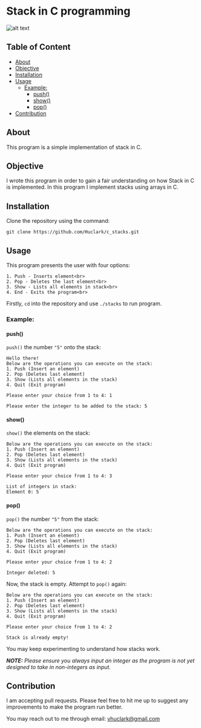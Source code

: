 # Stack in C programming
![alt text](https://preview.redd.it/31vv0v6r7qm01.jpg?width=640&crop=smart&auto=webp&s=eff4ad083eace822895875fc87ffe0905a271dc8)
## Table of Content
- [About](#about)
- [Objective](#objective)
- [Installation](#installation)
- [Usage](#usage)
	- [Example:](#example)
		- [push()](#push)
		- [show()](#show)
		- [pop()](#pop)
- [Contribution](#contribution)
## About
This program is a simple implementation of stack in C.

## Objective
I wrote this program in order to gain a fair understanding on how Stack in C is implemented. In this program I implement stacks using arrays in C.

## Installation
Clone the repository using the command:
```
git clone https://github.com/Huclark/c_stacks.git
```

## Usage
This program presents the user with four options:<br>

	1. Push - Inserts element<br>
	2. Pop - Deletes the last element<br>
	3. Show - Lists all elements in stack<br>
	4. End - Exits the program<br>
Firstly, `cd` into the repository and use `./stacks` to run program.

### Example:

#### push()
`push()` the number `"5"` onto the stack:<br>
```
Hello there!
Below are the operations you can execute on the stack:
1. Push (Insert an element)
2. Pop (Deletes last element)
3. Show (Lists all elements in the stack)
4. Quit (Exit program)

Please enter your choice from 1 to 4: 1

Please enter the integer to be added to the stack: 5
```
#### show()
`show()` the elements on the stack:<br>
```
Below are the operations you can execute on the stack:
1. Push (Insert an element)
2. Pop (Deletes last element)
3. Show (Lists all elements in the stack)
4. Quit (Exit program)

Please enter your choice from 1 to 4: 3

List of integers in stack: 
Element 0: 5
```
#### pop()
`pop()` the number `"5"` from the stack:<br>
```
Below are the operations you can execute on the stack:
1. Push (Insert an element)
2. Pop (Deletes last element)
3. Show (Lists all elements in the stack)
4. Quit (Exit program)

Please enter your choice from 1 to 4: 2

Integer deleted: 5
```

Now, the stack is empty. Attempt to `pop()` again:<br>
```
Below are the operations you can execute on the stack:
1. Push (Insert an element)
2. Pop (Deletes last element)
3. Show (Lists all elements in the stack)
4. Quit (Exit program)

Please enter your choice from 1 to 4: 2

Stack is already empty!
```

You may keep experimenting to understand how stacks work.<br> 

_**NOTE:** Please ensure you always input an integer as the program is not yet designed to take in non-integers as input._

## Contribution
I am accepting pull requests. Please feel free to hit me up to suggest any improvements to make the program run better.

You may reach out to me through email: vhuclark@gmail.com
